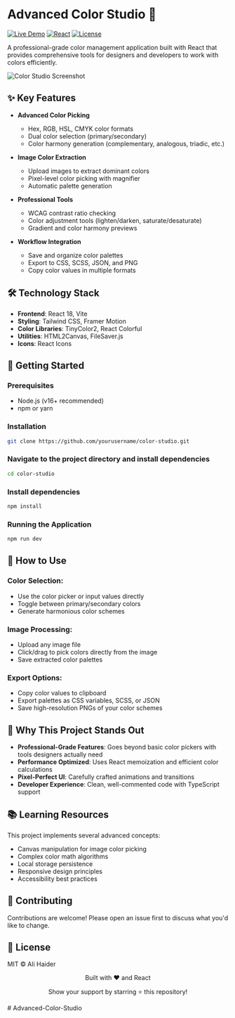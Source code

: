 # Advanced Color Studio 🎨

[![Live Demo](https://img.shields.io/badge/demo-live-green.svg)](https://your-demo-link.com)
[![React](https://img.shields.io/badge/react-%2320232a.svg?logo=react)](https://reactjs.org/)
[![License](https://img.shields.io/badge/license-MIT-blue)](LICENSE)

A professional-grade color management application built with React that provides comprehensive tools for designers and developers to work with colors efficiently.

![Color Studio Screenshot](https://i.imgur.com/sample-screenshot.png)

## ✨ Key Features

- **Advanced Color Picking**
  - Hex, RGB, HSL, CMYK color formats
  - Dual color selection (primary/secondary)
  - Color harmony generation (complementary, analogous, triadic, etc.)
- **Image Color Extraction**

  - Upload images to extract dominant colors
  - Pixel-level color picking with magnifier
  - Automatic palette generation

- **Professional Tools**

  - WCAG contrast ratio checking
  - Color adjustment tools (lighten/darken, saturate/desaturate)
  - Gradient and color harmony previews

- **Workflow Integration**
  - Save and organize color palettes
  - Export to CSS, SCSS, JSON, and PNG
  - Copy color values in multiple formats

## 🛠️ Technology Stack

- **Frontend**: React 18, Vite
- **Styling**: Tailwind CSS, Framer Motion
- **Color Libraries**: TinyColor2, React Colorful
- **Utilities**: HTML2Canvas, FileSaver.js
- **Icons**: React Icons

## 🚀 Getting Started

### Prerequisites

- Node.js (v16+ recommended)
- npm or yarn

### Installation

```bash
git clone https://github.com/yourusername/color-studio.git
```

### Navigate to the project directory and install dependencies

```bash
cd color-studio
```

### Install dependencies

```bash
npm install
```

### Running the Application

```bash
npm run dev
```

## 🎨 How to Use

### Color Selection:

- Use the color picker or input values directly
- Toggle between primary/secondary colors
- Generate harmonious color schemes

### Image Processing:

- Upload any image file
- Click/drag to pick colors directly from the image
- Save extracted color palettes

### Export Options:

- Copy color values to clipboard
- Export palettes as CSS variables, SCSS, or JSON
- Save high-resolution PNGs of your color schemes

## 🌟 Why This Project Stands Out

- **Professional-Grade Features**: Goes beyond basic color pickers with tools designers actually need
- **Performance Optimized**: Uses React memoization and efficient color calculations
- **Pixel-Perfect UI**: Carefully crafted animations and transitions
- **Developer Experience**: Clean, well-commented code with TypeScript support

## 📚 Learning Resources

This project implements several advanced concepts:

- Canvas manipulation for image color picking
- Complex color math algorithms
- Local storage persistence
- Responsive design principles
- Accessibility best practices

## 🤝 Contributing

Contributions are welcome! Please open an issue first to discuss what you'd like to change.

## 📄 License

MIT © Ali Haider

<div align="center">
  <p>Built with ❤️ and React</p>
  <p>Show your support by starring ⭐ this repository!</p>
</div>
#   A d v a n c e d - C o l o r - S t u d i o  
 